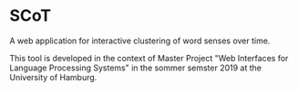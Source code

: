 # SCoT
A web application for interactive clustering of word senses over time.

This tool is developed in the context of Master Project "Web Interfaces for Language Processing Systems" in the sommer semster 2019 at the University of Hamburg.
